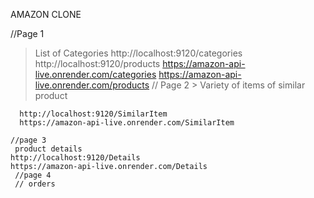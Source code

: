    AMAZON CLONE


   //Page 1
   > List of Categories
    http://localhost:9120/categories
    http://localhost:9120/products
    https://amazon-api-live.onrender.com/categories
    https://amazon-api-live.onrender.com/products
   // Page 2 
    > Variety of items of similar product
      
      http://localhost:9120/SimilarItem
      https://amazon-api-live.onrender.com/SimilarItem
      
    //page 3
     product details
    http://localhost:9120/Details
    https://amazon-api-live.onrender.com/Details
     //page 4
     // orders
